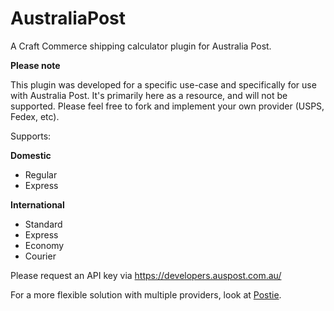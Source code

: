 # AustraliaPost
A Craft Commerce shipping calculator plugin for Australia Post.

**Please note**

This plugin was developed for a specific use-case and specifically for use with Australia Post. It's primarily here as a resource, and will not be supported. Please feel free to fork and implement your own provider (USPS, Fedex, etc).

Supports:

**Domestic**
- Regular
- Express

**International**
- Standard
- Express
- Economy
- Courier

Please request an API key via https://developers.auspost.com.au/

For a more flexible solution with multiple providers, look at [Postie](https://github.com/engram-design/Postie).
